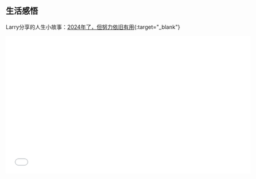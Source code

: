 ## 生活感悟
Larry分享的人生小故事：[2024年了，但努力依旧有用](https://www.bilibili.com/video/BV1Gi4y1W7Jt/?spm_id_from=333.1007.top_right_bar_window_history.content.click&vd_source=a69c9948d8c31b427ccd421455913cab){:target="_blank"}

<iframe src="//player.bilibili.com/player.html?aid=539026586&bvid=BV1Gi4y1W7Jt&cid=1413238812&p=1"width="640" height="360" scrolling="no" border="0" frameborder="no" framespacing="0" allowfullscreen="true" allow="autoplay; encrypted-media"> </iframe>
